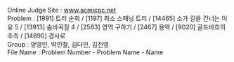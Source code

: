 Online Judge Site : www.acmicpc.net <br>
Problem : [1991] 트리 순회 / [1197] 최소 스패닝 트리 / [14465] 소가 길을 건너는 이유 5 / [13913] 숨바꼭질 4 / [2583] 영역 구하기 / [2467] 용액 / [9020] 골드바흐의 추측 / [14890] 경사로 <br>
Group : 양영인, 박민철, 김다인, 김진영 <br>
File Name : Problem Number - Problem Name - Name <br>
